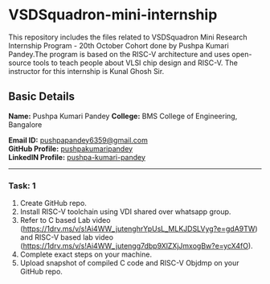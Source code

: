 # VSDSquadron-mini-internship
This repository includes the files related to VSDSquadron Mini Research Internship Program - 20th October Cohort done by Pushpa Kumari Pandey.The program is based on the RISC-V architecture and uses open-source tools to teach people about VLSI chip design and RISC-V. The instructor for this internship is Kunal Ghosh Sir.
## Basic Details
**Name:** Pushpa Kumari Pandey 
**College:** BMS College of Engineering, Bangalore

**Email ID:** pushpapandey6359@gmail.com  
**GitHub Profile:** [pushpakumaripandey](https://github.com/pushpapandey10)  
**LinkedIN Profile:** [pushpa-kumari-pandey](www.linkedin.com/in/pushpa-k-1935b12b2)

---------------------------------------------------------------------------------------------------------
### Task: 1
1. Create GitHub repo. <br />
2. Install RISC-V toolchain using VDI shared over whatsapp group. <br />
3. Refer to C based Lab video (https://1drv.ms/v/s!Ai4WW_jutenghrYpUsL_MLKJDSLVyg?e=gdA9TW) and RISC-V based lab video (https://1drv.ms/v/s!Ai4WW_jutengg7dbp9XlZXjJmxogBw?e=ycX4fO). <br />
4. Complete exact steps on your machine. <br />
5. Upload snapshot of compiled C code and RISC-V Objdmp on your GitHub repo.<br />
